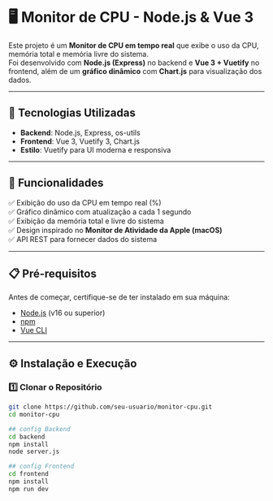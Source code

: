 # 🖥️ Monitor de CPU - Node.js & Vue 3

Este projeto é um **Monitor de CPU em tempo real** que exibe o uso da CPU, memória total e memória livre do sistema.  
Foi desenvolvido com **Node.js (Express)** no backend e **Vue 3 + Vuetify** no frontend, além de um **gráfico dinâmico** com **Chart.js** para visualização dos dados.

---

## 🚀 Tecnologias Utilizadas
- **Backend**: Node.js, Express, os-utils
- **Frontend**: Vue 3, Vuetify 3, Chart.js
- **Estilo**: Vuetify para UI moderna e responsiva

---

## 📌 Funcionalidades
✅ Exibição do uso da CPU em tempo real (%)  
✅ Gráfico dinâmico com atualização a cada 1 segundo  
✅ Exibição da memória total e livre do sistema  
✅ Design inspirado no **Monitor de Atividade da Apple (macOS)**  
✅ API REST para fornecer dados do sistema  

---

## 📋 Pré-requisitos
Antes de começar, certifique-se de ter instalado em sua máquina:
- [Node.js](https://nodejs.org/) (v16 ou superior)
- [npm](https://www.npmjs.com/)
- [Vue CLI](https://cli.vuejs.org/)

---

## ⚙️ Instalação e Execução

### **1️⃣ Clonar o Repositório**
```sh
git clone https://github.com/seu-usuario/monitor-cpu.git
cd monitor-cpu

## config Backend
cd backend
npm install
node server.js

## config Frontend
cd frontend
npm install
npm run dev
